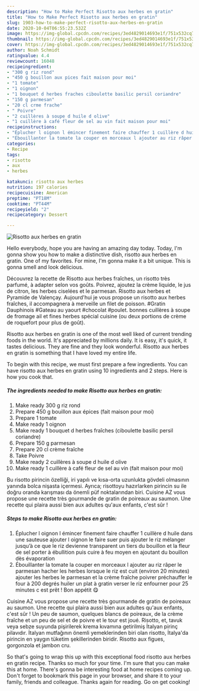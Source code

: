 ```yaml
---
description: "How to Make Perfect Risotto aux herbes en gratin"
title: "How to Make Perfect Risotto aux herbes en gratin"
slug: 1903-how-to-make-perfect-risotto-aux-herbes-en-gratin
date: 2020-10-04T06:55:23.532Z
image: https://img-global.cpcdn.com/recipes/3ed4829014693e1f/751x532cq70/risotto-aux-herbes-en-gratin-photo-principale-de-la-recette.jpg
thumbnail: https://img-global.cpcdn.com/recipes/3ed4829014693e1f/751x532cq70/risotto-aux-herbes-en-gratin-photo-principale-de-la-recette.jpg
cover: https://img-global.cpcdn.com/recipes/3ed4829014693e1f/751x532cq70/risotto-aux-herbes-en-gratin-photo-principale-de-la-recette.jpg
author: Noah Schmidt
ratingvalue: 4.4
reviewcount: 16048
recipeingredient:
- "300 g riz rond"
- "450 g bouillon aux pices fait maison pour moi"
- "1 tomate"
- "1 oignon"
- "1 bouquet d herbes fraches ciboulette basilic persil coriandre"
- "150 g parmesan"
- "20 cl crme frache"
- " Poivre"
- "2 cuillères à soupe d huile d olive"
- "1 cuillère à café fleur de sel au vin fait maison pour moi"
recipeinstructions:
- "Éplucher l oignon l émincer finement faire chauffer 1 cuillère d huile dans une sauteuse ajouter l oignon le faire suer puis ajouter le riz mélanger jusqu’à ce que le riz devienne transparent un tiers du bouillon et la fleur de sel porter à ébullition puis cuire à feu moyen en ajoutant du bouillon dès évaporation"
- "Ébouillanter la tomate la couper en morceaux l ajouter au riz râper le parmesan hacher les herbes lorsque le riz est cuit (environ 20 minutes) ajouter les herbes le parmesan et la crème fraîche poivrer préchauffer le four à 200 degrés huiler un plat à gratin verser le riz enfourner pour 25 minutes c est prêt ! Bon appétit 😋"
categories:
- Recipe
tags:
- risotto
- aux
- herbes

katakunci: risotto aux herbes 
nutrition: 197 calories
recipecuisine: American
preptime: "PT18M"
cooktime: "PT44M"
recipeyield: "2"
recipecategory: Dessert

---
```



![Risotto aux herbes en gratin](https://img-global.cpcdn.com/recipes/3ed4829014693e1f/751x532cq70/risotto-aux-herbes-en-gratin-photo-principale-de-la-recette.jpg)

Hello everybody, hope you are having an amazing day today. Today, I'm gonna show you how to make a distinctive dish, risotto aux herbes en gratin. One of my favorites. For mine, I'm gonna make it a bit unique. This is gonna smell and look delicious.

Découvrez la recette de Risotto aux herbes fraîches, un risotto très parfumé, à adapter selon vos goûts. Poivrez, ajoutez la crème liquide, le jus de citron, les herbes ciselées et le parmesan. Risotto aux herbes et Pyramide de Valençay. Aujourd&#39;hui je vous propose un risotto aux herbes fraîches, il accompagnera à merveille un filet de poisson. #Gratin Dauphinois #Gateau au yaourt #chocolat #poulet. bonnes cuillères à soupe de fromage ail et fines herbes spécial cuisine (ou deux portions de crème de roquefort pour plus de goût).

Risotto aux herbes en gratin is one of the most well liked of current trending foods in the world. It's appreciated by millions daily. It is easy, it's quick, it tastes delicious. They are fine and they look wonderful. Risotto aux herbes en gratin is something that I have loved my entire life.


To begin with this recipe, we must first prepare a few ingredients. You can have risotto aux herbes en gratin using 10 ingredients and 2 steps. Here is how you cook that.

<!--inarticleads1-->

##### The ingredients needed to make Risotto aux herbes en gratin:

1. Make ready 300 g riz rond
1. Prepare 450 g bouillon aux épices (fait maison pour moi)
1. Prepare 1 tomate
1. Make ready 1 oignon
1. Make ready 1 bouquet d herbes fraîches (ciboulette basilic persil coriandre)
1. Prepare 150 g parmesan
1. Prepare 20 cl crème fraîche
1. Take  Poivre
1. Make ready 2 cuillères à soupe d huile d olive
1. Make ready 1 cuillère à café fleur de sel au vin (fait maison pour moi)


Bu risotto pirincin özelliği, iri yapılı ve kısa-orta uzunlukta gövdeli olmasının yanında bolca nişasta içermesi. Ayrıca; risottoyu hazırlarken pirincin su ile doğru oranda karışması da önemli püf noktalarından biri. Cuisine AZ vous propose une recette très gourmande de gratin de poireaux au saumon. Une recette qui plaira aussi bien aux adultes qu&#39;aux enfants, c&#39;est sûr ! 

<!--inarticleads2-->

##### Steps to make Risotto aux herbes en gratin:

1. Éplucher l oignon l émincer finement faire chauffer 1 cuillère d huile dans une sauteuse ajouter l oignon le faire suer puis ajouter le riz mélanger jusqu’à ce que le riz devienne transparent un tiers du bouillon et la fleur de sel porter à ébullition puis cuire à feu moyen en ajoutant du bouillon dès évaporation
1. Ébouillanter la tomate la couper en morceaux l ajouter au riz râper le parmesan hacher les herbes lorsque le riz est cuit (environ 20 minutes) ajouter les herbes le parmesan et la crème fraîche poivrer préchauffer le four à 200 degrés huiler un plat à gratin verser le riz enfourner pour 25 minutes c est prêt ! Bon appétit 😋


Cuisine AZ vous propose une recette très gourmande de gratin de poireaux au saumon. Une recette qui plaira aussi bien aux adultes qu&#39;aux enfants, c&#39;est sûr ! Un peu de saumon, quelques blancs de poireaux, de la crème fraîche et un peu de sel et de poivre et le tour est joué. Risotto, et, tavuk veya sebze suyunda pişirilerek krema kıvamına getirilmiş İtalyan pirinç pilavıdır. İtalyan mutfağının önemli yemeklerinden biri olan risotto, İtalya&#39;da pirincin en yaygın tüketim şekillerinden biridir. Risotto aux figues, gorgonzola et jambon cru. 

So that's going to wrap this up with this exceptional food risotto aux herbes en gratin recipe. Thanks so much for your time. I'm sure that you can make this at home. There's gonna be interesting food at home recipes coming up. Don't forget to bookmark this page in your browser, and share it to your family, friends and colleague. Thanks again for reading. Go on get cooking!
